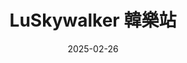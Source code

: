 ---
title: "LuSkywalker 韓樂站"
subtitle:
description: "主要會以 윤하 (潤荷)、권진아 (權珍雅)、여자친구 (GFRIEND)、QWER 為主~"
icon: menu_book
weight: 10
date: 2025-02-26
images: []
---